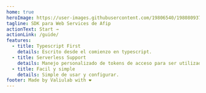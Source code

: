 ```yaml
---
home: true
heroImage: https://user-images.githubusercontent.com/19806540/198080937-468e851b-2ae4-40a7-b2c5-cb929ff7749a.png
tagline: SDK para Web Services de Afip
actionText: Start →
actionLink: /guide/
features:
  - title: Typescript First
    details: Escrito desde el comienzo en typescript.
  - title: Serverless Support
    details: Manejo personalizado de tokens de acceso para ser utilizado en aplicaciones serverless.
  - title: Facil y simple
    details: Simple de usar y configurar.
footer: Made by Valiulab with ❤️
---
```

